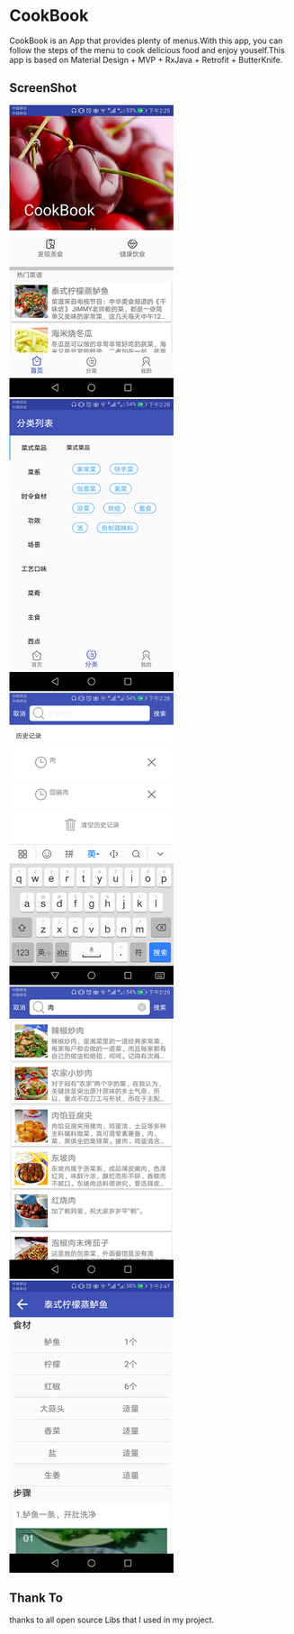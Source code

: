 # CookBook
CookBook is an App that provides plenty of menus.With this app, you can follow the steps of the menu to cook delicious food and enjoy youself.This app is based on Material Design + MVP + RxJava + Retrofit + ButterKnife.
## ScreenShot

![](https://github.com/hcqeric/CookBook/blob/master/raw/master/Screenshots/Screenshot_1.png)
![](https://github.com/hcqeric/CookBook/blob/master/raw/master/Screenshots/Screenshot_2.png)
![](https://github.com/hcqeric/CookBook/blob/master/raw/master/Screenshots/Screenshot_3.png)
![](https://github.com/hcqeric/CookBook/blob/master/raw/master/Screenshots/Screenshot_4.png)
![](https://github.com/hcqeric/CookBook/blob/master/raw/master/Screenshots/Screenshot_5.png)

## Thank To
thanks to all open source Libs that I used in my project.
